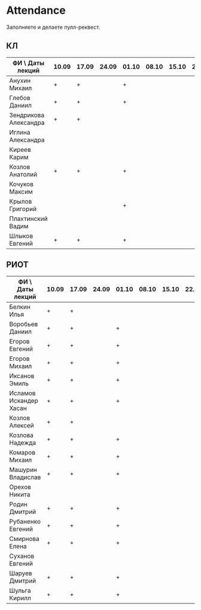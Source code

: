 # Attendance

Заполняете и делаете пулл-реквест.

## КЛ

| ФИ \ Даты лекций     |10.09|17.09|24.09|01.10|08.10|15.10|22.10|29.10|05.11|12.11|19.11|26.11|03.12|10.12| Сумма |
|----------------------|-----|-----|-----|-----|-----|-----|-----|-----|-----|-----|-----|-----|-----|-----|-------|
| Анухин Михаил        |  +  |  +  |     |  +  |     |     |     |     |     |     |     |     |     |     |       |
| Глебов Даниил        |  +  |  +  |     |  +  |     |     |     |     |     |     |     |     |     |     |       |
| Зендрикова Александра|  +  |  +  |     |     |     |     |     |     |     |     |     |     |     |     |       |
| Иглина Александра    |     |     |     |     |     |     |     |     |     |     |     |     |     |     |       |
| Киреев Карим         |     |     |     |     |     |     |     |     |     |     |     |     |     |     |       |
| Козлов Анатолий      |  +  |  +  |     |  +  |     |     |     |     |     |     |     |     |     |     |       |
| Кочуков Максим       |     |     |     |     |     |     |     |     |     |     |     |     |     |     |       |
| Крылов Григорий      |     |     |     |  +  |     |     |     |     |     |     |     |     |     |     |       |
| Плахтинский Вадим    |     |     |     |     |     |     |     |     |     |     |     |     |     |     |       |
| Шлыков Евгений       |  +  |  +  |     |  +  |     |     |     |     |     |     |     |     |     |     |       |

## РИОТ

| ФИ \ Даты лекций     |10.09|17.09|24.09|01.10|08.10|15.10|22.10|29.10|05.11|12.11|19.11|26.11|03.12|10.12| Сумма |
|----------------------|-----|-----|-----|-----|-----|-----|-----|-----|-----|-----|-----|-----|-----|-----|-------|
| Белкин Илья          |  +  |  +  |     |     |     |     |     |     |     |     |     |     |     |     |       |
| Воробьев Даниил      |  +  |  +  |     |  +  |     |     |     |     |     |     |     |     |     |     |       |
| Егоров Евгений       |  +  |  +  |     |  +  |     |     |     |     |     |     |     |     |     |     |       |
| Егоров Михаил        |  +  |  +  |     |  +  |     |     |     |     |     |     |     |     |     |     |       |
| Иксанов Эмиль        |  +  |  +  |     |  +  |     |     |     |     |     |     |     |     |     |     |       |
| Исламов Искандер Хасан| +  |  +  |     |  +  |     |     |     |     |     |     |     |     |     |     |       |
| Козлов Алексей       |  +  |  +  |     |     |     |     |     |     |     |     |     |     |     |     |       |
| Козлова Надежда      |  +  |  +  |     |  +  |     |     |     |     |     |     |     |     |     |     |       |
| Комаров Михаил       |  +  |  +  |     |  +  |     |     |     |     |     |     |     |     |     |     |       |
| Машурин Владислав    |  +  |  +  |     |  +  |     |     |     |     |     |     |     |     |     |     |       |
| Орехов Никита        |     |     |     |     |     |     |     |     |     |     |     |     |     |     |       |
| Родин Дмитрий        |  +  |  +  |     |  +  |     |     |     |     |     |     |     |     |     |     |       |
| Рубаненко Евгений    |  +  |  +  |     |  +  |     |     |     |     |     |     |     |     |     |     |       |
| Смирнова Елена       |  +  |  +  |     |  +  |     |     |     |     |     |     |     |     |     |     |       |
| Суханов Евгений      |     |     |     |     |     |     |     |     |     |     |     |     |     |     |       |
| Шаруев Дмитрий       |  +  |  +  |     |  +  |     |     |     |     |     |     |     |     |     |     |       |
| Шульга Кирилл        |  +  |  +  |     |  +  |     |     |     |     |     |     |     |     |     |     |       |